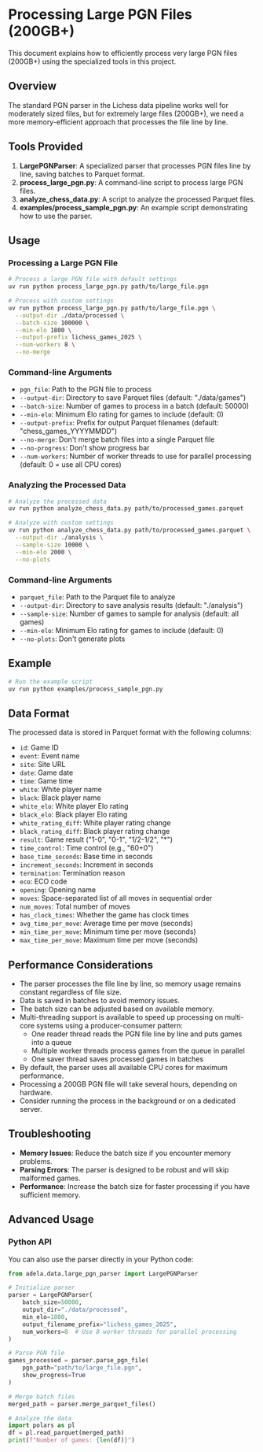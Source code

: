 # Processing Large PGN Files (200GB+)

This document explains how to efficiently process very large PGN files (200GB+) using the specialized tools in this project.

## Overview

The standard PGN parser in the Lichess data pipeline works well for moderately sized files, but for extremely large files (200GB+), we need a more memory-efficient approach that processes the file line by line.

## Tools Provided

1. **LargePGNParser**: A specialized parser that processes PGN files line by line, saving batches to Parquet format.
2. **process_large_pgn.py**: A command-line script to process large PGN files.
3. **analyze_chess_data.py**: A script to analyze the processed Parquet files.
4. **examples/process_sample_pgn.py**: An example script demonstrating how to use the parser.

## Usage

### Processing a Large PGN File

```bash
# Process a large PGN file with default settings
uv run python process_large_pgn.py path/to/large_file.pgn

# Process with custom settings
uv run python process_large_pgn.py path/to/large_file.pgn \
  --output-dir ./data/processed \
  --batch-size 100000 \
  --min-elo 1800 \
  --output-prefix lichess_games_2025 \
  --num-workers 8 \
  --no-merge
```

### Command-line Arguments

- `pgn_file`: Path to the PGN file to process
- `--output-dir`: Directory to save Parquet files (default: "./data/games")
- `--batch-size`: Number of games to process in a batch (default: 50000)
- `--min-elo`: Minimum Elo rating for games to include (default: 0)
- `--output-prefix`: Prefix for output Parquet filenames (default: "chess_games_YYYYMMDD")
- `--no-merge`: Don't merge batch files into a single Parquet file
- `--no-progress`: Don't show progress bar
- `--num-workers`: Number of worker threads to use for parallel processing (default: 0 = use all CPU cores)

### Analyzing the Processed Data

```bash
# Analyze the processed data
uv run python analyze_chess_data.py path/to/processed_games.parquet

# Analyze with custom settings
uv run python analyze_chess_data.py path/to/processed_games.parquet \
  --output-dir ./analysis \
  --sample-size 10000 \
  --min-elo 2000 \
  --no-plots
```

### Command-line Arguments

- `parquet_file`: Path to the Parquet file to analyze
- `--output-dir`: Directory to save analysis results (default: "./analysis")
- `--sample-size`: Number of games to sample for analysis (default: all games)
- `--min-elo`: Minimum Elo rating for games to include (default: 0)
- `--no-plots`: Don't generate plots

## Example

```bash
# Run the example script
uv run python examples/process_sample_pgn.py
```

## Data Format

The processed data is stored in Parquet format with the following columns:

- `id`: Game ID
- `event`: Event name
- `site`: Site URL
- `date`: Game date
- `time`: Game time
- `white`: White player name
- `black`: Black player name
- `white_elo`: White player Elo rating
- `black_elo`: Black player Elo rating
- `white_rating_diff`: White player rating change
- `black_rating_diff`: Black player rating change
- `result`: Game result ("1-0", "0-1", "1/2-1/2", "*")
- `time_control`: Time control (e.g., "60+0")
- `base_time_seconds`: Base time in seconds
- `increment_seconds`: Increment in seconds
- `termination`: Termination reason
- `eco`: ECO code
- `opening`: Opening name
- `moves`: Space-separated list of all moves in sequential order
- `num_moves`: Total number of moves
- `has_clock_times`: Whether the game has clock times
- `avg_time_per_move`: Average time per move (seconds)
- `min_time_per_move`: Minimum time per move (seconds)
- `max_time_per_move`: Maximum time per move (seconds)

## Performance Considerations

- The parser processes the file line by line, so memory usage remains constant regardless of file size.
- Data is saved in batches to avoid memory issues.
- The batch size can be adjusted based on available memory.
- Multi-threading support is available to speed up processing on multi-core systems using a producer-consumer pattern:
  - One reader thread reads the PGN file line by line and puts games into a queue
  - Multiple worker threads process games from the queue in parallel
  - One saver thread saves processed games in batches
- By default, the parser uses all available CPU cores for maximum performance.
- Processing a 200GB PGN file will take several hours, depending on hardware.
- Consider running the process in the background or on a dedicated server.

## Troubleshooting

- **Memory Issues**: Reduce the batch size if you encounter memory problems.
- **Parsing Errors**: The parser is designed to be robust and will skip malformed games.
- **Performance**: Increase the batch size for faster processing if you have sufficient memory.

## Advanced Usage

### Python API

You can also use the parser directly in your Python code:

```python
from adela.data.large_pgn_parser import LargePGNParser

# Initialize parser
parser = LargePGNParser(
    batch_size=50000,
    output_dir="./data/processed",
    min_elo=1800,
    output_filename_prefix="lichess_games_2025",
    num_workers=8  # Use 8 worker threads for parallel processing
)

# Parse PGN file
games_processed = parser.parse_pgn_file(
    pgn_path="path/to/large_file.pgn",
    show_progress=True
)

# Merge batch files
merged_path = parser.merge_parquet_files()

# Analyze the data
import polars as pl
df = pl.read_parquet(merged_path)
print(f"Number of games: {len(df)}")
```

